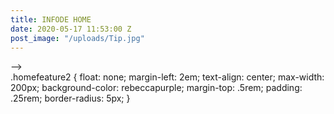 ```yaml
---
title: INFODE HOME
date: 2020-05-17 11:53:00 Z
post_image: "/uploads/Tip.jpg"
---
```


<!doctype html> 
<head> 
    <meta charset="utf-8"/> 
    <meta name="viewport" content="width=device-width, initial-scale=1.0"/> 
    <title>Foundation | Welcome</title>     
    <link rel="stylesheet" href="css/foundation.css"/> 
    <link rel="stylesheet" href="style.css"/> 
    <script src="js/vendor/modernizr.js"></script>     
</head> 
<html lang="en"> 
    <body> 
        <script src="js/vendor/jquery.js"></script>         
        <script src="js/foundation.min.js"></script>         
        <script>
      $(document).foundation();       
            
    </script>         
        <div class="wrapper"> 
            <nav class="main">
                <ul class="flat">
                    <h1 class="logo">
                    INFODE </h1> 
                    <li> 
                        <a href="index.html">Home</a> 
                    </li>                     
                    <li> 
                        <a href="about.html">About</a> 
                    </li>                     
                    <li> 
                        <a href="catalog.html">Services</a>
                    </li>                     
                    <li> 
                        <a href="examples.html">Examples</a> 
                    </li>                     
                    <li> 
                        <a href="contact.html">Contact</a> 
                    </li>                     
                    <li> 
                        <a href="http://support.infode.com.au">Help</a>
                    </li>
                    <li> 
                        <div class="dropdown">
                            <a href="security.html"> Your</a>
                            <div class="dropdown-content">
                                <a href="#">Data</a>
                                <a href="#">Security</a>
                                <a href="#">Privacy</a>
                            </div>
                        </div>
                    </li>                     
                </ul>
                <a href="index.html"></a> 
            </nav>             
            <div data-responsive-toggle="responsive-menu" data-hide-for="medium" class="title-bar"> 
                <div class="title-bar-title"> 
                    <a href="/">INFORMATION DESIGN STUDIO</a> 
                </div>                 
            </div>             
            <div class="homefeature2_catalog"> 
                <h4 class="stickynote"> <a href="services.html"> CATALOG</a> </h4> 
            </div>             
            <div class="homefeature2"> 
                <h4 class="stickynote"> <a href="avaza.html">PORTAL</a> </h4> 
            </div>             
            <div class="homefeature2"> 
                <h4 class="stickynote"> <a href="help.html">CONTACT</a> </h4> 
            </div>             
            <div class="homefeature2"> 
                <h4 class="stickynote"> <a href="avaza.html">DEMOS</a> </h4> 
            </div>             
            <div class="homefeature2"> 
                <h4 class="stickynote"> <a href="https://infode.ladesk.com" target="_blank">HELPDESK</a> </h4> 
            </div>             
            <!--<div class="getstarted">
                <h4 class="stickynote">What's Your Project?</h4>
                <script type="text/javascript">
(function(d, src, c) { var t=d.scripts[d.scripts.length - 1],s=d.createElement('script');s.id='la_x2s6df8d';s.async=true;s.src=src;s.onload=s.onreadystatechange=function(){var rs=this.readyState;if(rs&&(rs!='complete')&&(rs!='loaded')){return;}c(this);};t.parentElement.insertBefore(s,t.nextSibling);})(document,
'https://infode.ladesk.com/scripts/track.js',
function(e){ LiveAgent.createForm('rriyfrh2', e); });
</script>
            </div>   -->             
        </div>                        .homefeature2 {
        float: none;
        margin-left: 2em;
        text-align: center;
        max-width: 200px;
        background-color: rebeccapurple;
        margin-top: .5rem;
        padding: .25rem;
        border-radius: 5px;
        }
        <script type="text/javascript">
(function(d, src, c) { var t=d.scripts[d.scripts.length - 1],s=d.createElement('script');s.id='la_x2s6df8d';s.async=true;s.src=src;s.onload=s.onreadystatechange=function(){var rs=this.readyState;if(rs&&(rs!='complete')&&(rs!='loaded')){return;}c(this);};t.parentElement.insertBefore(s,t.nextSibling);})(document,
'https://infode.ladesk.com/scripts/track.js',
function(e){ LiveAgent.createButton('9xaruk01', e); });
</script>
    </body>     
</html>
